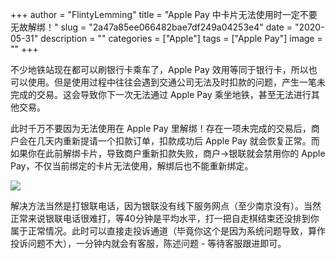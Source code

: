 +++
author = "FlintyLemming"
title = "Apple Pay 中卡片无法使用时一定不要无故解绑！"
slug = "2a47a85ee066482bae7df249a04253e4"
date = "2020-05-31"
description = ""
categories = ["Apple"]
tags = ["Apple Pay"]
image = ""
+++

不少地铁站现在都可以刷银行卡乘车了，Apple Pay 效用等同于银行卡，所以也可以使用。但是使用过程中往往会遇到交通公司无法及时扣款的问题，产生一笔未完成的交易。这会导致你下一次无法通过 Apple Pay 乘坐地铁，甚至无法进行其他交易。

此时千万不要因为无法使用在 Apple Pay 里解绑！存在一项未完成的交易后，商户会在几天内重新提请一个扣款订单，扣款成功后 Apple Pay 就会恢复正常。而如果你在此前解绑卡片，导致商户重新扣款失败，商户->银联就会禁用你的 Apple Pay，不仅当前绑定的卡片无法使用，解绑后也不能重新绑定。

![](https://img.mitsea.com/blog/posts/2020/05/Apple%20Pay%20%E4%B8%AD%E5%8D%A1%E7%89%87%E6%97%A0%E6%B3%95%E4%BD%BF%E7%94%A8%E6%97%B6%E4%B8%80%E5%AE%9A%E4%B8%8D%E8%A6%81%E6%97%A0%E6%95%85%E8%A7%A3%E7%BB%91%EF%BC%81/1.PNG?x-oss-process=style/ImageCompress)

解决方法当然是打银联电话，因为银联没有线下服务网点（至少南京没有）。当然正常来说银联电话很难打，等40分钟是平均水平，打一把自走棋结束还没排到你属于正常情况。此时可以直接走投诉通道（毕竟你这个是因为系统问题导致，算作投诉问题不大），一分钟内就会有客服，陈述问题 - 等待客服跟进即可。